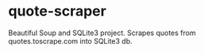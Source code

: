 # quote-scraper
Beautiful Soup and SQLite3 project. Scrapes quotes from quotes.toscrape.com into SQLite3 db.

